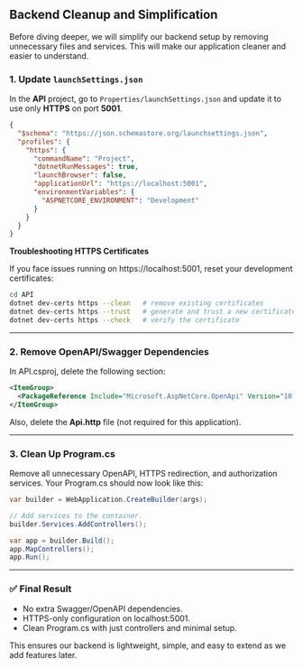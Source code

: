 ## Backend Cleanup and Simplification
Before diving deeper, we will simplify our backend setup by removing unnecessary files and services. This will make our application cleaner and easier to understand.

### 1. Update `launchSettings.json`

In the **API** project, go to `Properties/launchSettings.json` and update it to use only **HTTPS** on port **5001**.

```json
{
  "$schema": "https://json.schemastore.org/launchsettings.json",
  "profiles": {
    "https": {
      "commandName": "Project",
      "dotnetRunMessages": true,
      "launchBrowser": false,
      "applicationUrl": "https://localhost:5001",
      "environmentVariables": {
        "ASPNETCORE_ENVIRONMENT": "Development"
      }
    }
  }
}

```

**Troubleshooting HTTPS Certificates**

If you face issues running on https://localhost:5001, reset your development certificates:
```bash
cd API
dotnet dev-certs https --clean   # remove existing certificates
dotnet dev-certs https --trust   # generate and trust a new certificate
dotnet dev-certs https --check   # verify the certificate
```
___
### 2. Remove OpenAPI/Swagger Dependencies

In API.csproj, delete the following section:
```xml
<ItemGroup>
  <PackageReference Include="Microsoft.AspNetCore.OpenApi" Version="10.0.0-rc.1.25451.107" />
</ItemGroup>
```
Also, delete the **Api.http** file (not required for this application).
___
### 3. Clean Up Program.cs

Remove all unnecessary OpenAPI, HTTPS redirection, and authorization services. Your Program.cs should now look like this:

```csharp
var builder = WebApplication.CreateBuilder(args);

// Add services to the container.
builder.Services.AddControllers();

var app = builder.Build();
app.MapControllers();
app.Run();
```
___

### :white_check_mark: Final Result

- No extra Swagger/OpenAPI dependencies.
- HTTPS-only configuration on localhost:5001.
- Clean Program.cs with just controllers and minimal setup.

This ensures our backend is lightweight, simple, and easy to extend as we add features later.

